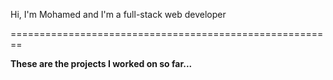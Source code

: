 Hi, I'm Mohamed and I'm a full-stack web developer

========================================================

**These are the projects I worked on so far...**
